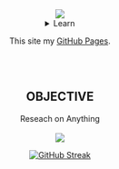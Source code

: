 <div align="center">

<!-- Header -->
<img src="https://capsule-render.vercel.app/api?type=venom&color=0:FF76CE,25:FDFFC2,50:94FFD8,100:A3D8FF&height=200&text=Welcome&desc=to%20my%20record&fontSize=30&descSize=10&section=header&fontColor=535185"/>

<details>
<summary>Learn</summary>
<br><br>
<span>
  <img src="https://img.shields.io/badge/Python-322C2B?style=for-the-badge&logo=python&logoColor=FDDE55"/>
</span>
<span>
  <img src="https://img.shields.io/badge/typescript-322C2B?style=for-the-badge&logo=typescript&logoColor=3178C6"/>
</span>
<span>
  <img src="https://img.shields.io/badge/node.js-322C2B?style=for-the-badge&logo=nodedotjs&logoColor=5FA04E"/>
</span>
<span>
  <img src="https://img.shields.io/badge/html5-322C2B?style=for-the-badge&logo=html5&logoColor=E34F26"/>
</span>
<span>
  <img src="https://img.shields.io/badge/css3-322C2B?style=for-the-badge&logo=css3&logoColor=1572B6"/>
</span>
<span>
  <img src="https://img.shields.io/badge/Java-322C2B?style=for-the-badge&logo=Java&logoColor=C3002F"/>
</span>
<span>
  <img src="https://img.shields.io/badge/django-092E20?style=for-the-badge&logo=django&logoColor=fff"/>
</span>
<span>
  <img src="https://img.shields.io/badge/mongodb-47A248?style=for-the-badge&logo=mongodb&logoColor=fff"/>
</span>
<span>
  <img src="https://img.shields.io/badge/git-F05032?style=for-the-badge&logo=git&logoColor=fff"/>
</span>
<span>
  <img src="https://img.shields.io/badge/jupyter-F37626?style=for-the-badge&logo=jupyter&logoColor=fff"/>
</span>


![Top Langs](https://github-readme-stats.vercel.app/api/top-langs/?username=probationer070&layout=donut-vertical&theme=blueberry&hide_border=true)
</details>

This site my [GitHub Pages](https://probationer070.github.io/).

<br><br>

## OBJECTIVE
Reseach on Anything
<br><br>
<img src="https://hits.seeyoufarm.com/api/count/incr/badge.svg?url=https%3A%2F%2Fgithub.com%2Fprobationer070&count_bg=%23586AFF&title_bg=%2320232a&icon=github.svg&icon_color=%23FFFFFF&title=Hello!&edge_flat=false"/>

<a href="https://git.io/streak-stats"><img src="https://github-readme-streak-stats.herokuapp.com?user=probationer070&theme=ocean-dark&hide_border=true" alt="GitHub Streak" /></a>

<br><br>

<!-- My profile -->
<!--
<img src="https://github-readme-stats.vercel.app/api/top-langs/?username=probationer070&layout=donut&show_icons=true&theme=material-palenight&hide_border=true&bg_color=20232a&icon_color=58A6FF&text_color=fff&title_color=58A6FF&count_private=true&exclude_repo=Face-Transfer-Application" width=38% />
<img src="https://github-readme-stats.vercel.app/api?username=probationer070&show_icons=true&theme=material-palenight&hide_border=true&bg_color=20232a&icon_color=58A6FF&text_color=fff&title_color=58A6FF&count_private=true" width=56% />
<img src="https://github-readme-activity-graph.vercel.app/graph?username=probationer070&theme=react-dark&bg_color=20232a&hide_border=true&line=58A6FF&color=58A6FF" width=94%/>
-->
</div>
